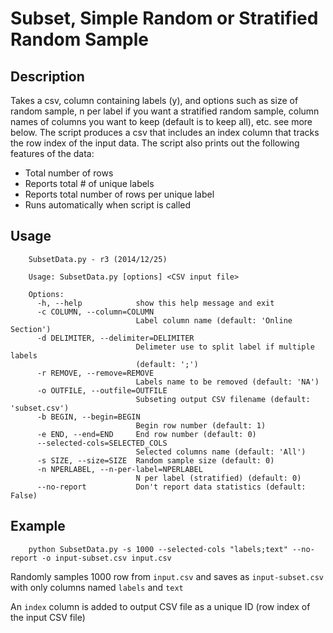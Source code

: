 Subset, Simple Random or Stratified Random Sample
=================================================

Description
-----------

Takes a csv, column containing labels (y), and options such as size of random sample, n per label if you want a stratified random sample, column names of columns you want to keep (default is to keep all), etc. see more below. The script produces a csv that includes an index column that tracks the row index of the input data. The script also prints out the following features of the data:
- Total number of rows
- Reports total # of unique labels
- Reports total number of rows per unique label
- Runs automatically when script is called

Usage
--------------

```
    SubsetData.py - r3 (2014/12/25)
    
    Usage: SubsetData.py [options] <CSV input file>
    
    Options:
      -h, --help            show this help message and exit
      -c COLUMN, --column=COLUMN
                            Label column name (default: 'Online Section')
      -d DELIMITER, --delimiter=DELIMITER
                            Delimeter use to split label if multiple labels
                            (default: ';')
      -r REMOVE, --remove=REMOVE
                            Labels name to be removed (default: 'NA')
      -o OUTFILE, --outfile=OUTFILE
                            Subseting output CSV filename (default: 'subset.csv')
      -b BEGIN, --begin=BEGIN
                            Begin row number (default: 1)
      -e END, --end=END     End row number (default: 0)
      --selected-cols=SELECTED_COLS
                            Selected columns name (default: 'All')
      -s SIZE, --size=SIZE  Random sample size (default: 0)
      -n NPERLABEL, --n-per-label=NPERLABEL
                            N per label (stratified) (default: 0)
      --no-report           Don't report data statistics (default: False)
```

Example
-------

```
    python SubsetData.py -s 1000 --selected-cols "labels;text" --no-report -o input-subset.csv input.csv
```

Randomly samples 1000 row from `input.csv` and saves as `input-subset.csv` with only columns named `labels` and `text`

An `index` column is added to output CSV file as a unique ID (row index of the input CSV file)
